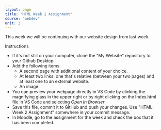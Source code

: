 ```yaml
---
layout: page
title: "HTML Week 2 Assignment"
course: "webdev"
unit: 2
---
```


This week we will be continuing with our website design from last week. 

Instructions
* If it's not still on your computer, clone the "My Website" repository to your Github Desktop
* Add the following items:
	* A second page with additional content of your choice.
	* At least two links: one that's relative (between your two pages) and at least one to an external website.
	* An image.
* You can preview your webpage directly in VS Code by clicking the magnifying glass in the upper right or by  right clicking on the Index.html file in VS Code and selecting *Open In Browser*  
* Save this file, commit it to GitHub and push your changes. Use "HTML Week 2 Assignment" somewhere in your commit message.
* In Moodle, go to the assignment for the week and check the box that it has been completed. 